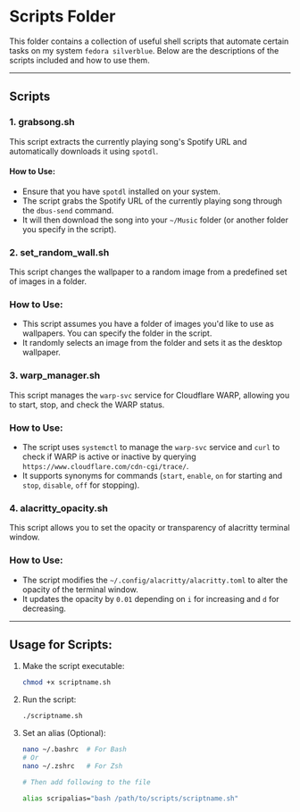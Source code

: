 # Scripts Folder

This folder contains a collection of useful shell scripts that automate certain tasks on my system `fedora silverblue`. Below are the descriptions of the scripts included and how to use them.

---

## Scripts

### 1. **grabsong.sh**

This script extracts the currently playing song's Spotify URL and automatically downloads it using `spotdl`.

#### How to Use:

- Ensure that you have `spotdl` installed on your system.
- The script grabs the Spotify URL of the currently playing song through the `dbus-send` command.
- It will then download the song into your `~/Music` folder (or another folder you specify in the script).

### 2. **set_random_wall.sh**

This script changes the wallpaper to a random image from a predefined set of images in a folder.

### How to Use:

- This script assumes you have a folder of images you'd like to use as wallpapers. You can specify the folder in the script.
- It randomly selects an image from the folder and sets it as the desktop wallpaper.

### 3. **warp_manager.sh**

This script manages the `warp-svc` service for Cloudflare WARP, allowing you to start, stop, and check the WARP status.

### How to Use:

- The script uses `systemctl` to manage the `warp-svc` service and `curl` to check if WARP is active or inactive by querying `https://www.cloudflare.com/cdn-cgi/trace/`.
- It supports synonyms for commands (`start`, `enable`, `on` for starting and `stop`, `disable`, `off` for stopping).

### 4. **alacritty_opacity.sh**

This script allows you to set the opacity or transparency of alacritty terminal window.

### How to Use:

- The script modifies the `~/.config/alacritty/alacritty.toml` to alter the opacity of the terminal window.
- It updates the opacity by `0.01` depending on `i` for increasing and `d` for decreasing.

---

## Usage for Scripts:

1. Make the script executable:
   ```bash
   chmod +x scriptname.sh
   ```
2. Run the script:
   ```bash
   ./scriptname.sh
   ```
3. Set an alias (Optional):

   ```bash
   nano ~/.bashrc  # For Bash
   # Or
   nano ~/.zshrc   # For Zsh

   # Then add following to the file

   alias scripalias="bash /path/to/scripts/scriptname.sh"
   ```
